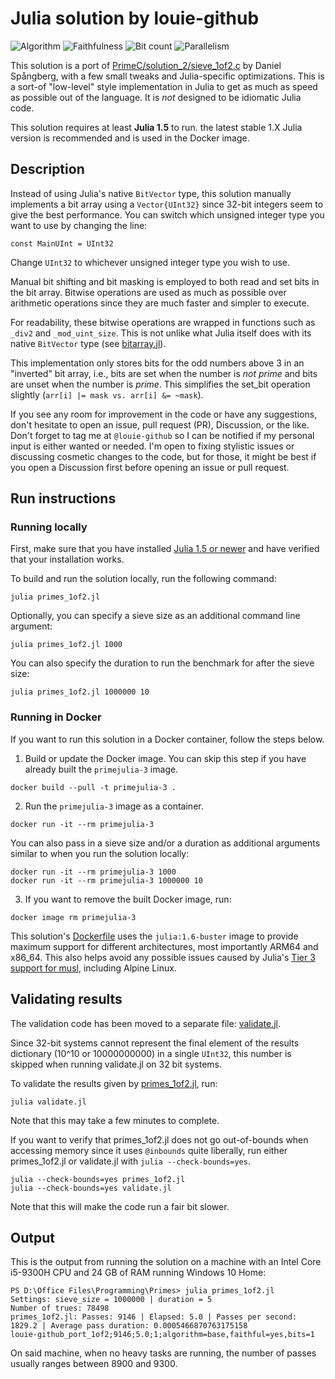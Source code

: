 # Julia solution by louie-github
![Algorithm](https://img.shields.io/badge/Algorithm-base-green)
![Faithfulness](https://img.shields.io/badge/Faithful-yes-green)
![Bit count](https://img.shields.io/badge/Bits-1-green)
![Parallelism](https://img.shields.io/badge/Parallel-no-green)

This solution is a port of [PrimeC/solution_2/sieve_1of2.c](../../PrimeC/solution_2/sieve_1of2.c)
by Daniel Spångberg, with a few small tweaks and Julia-specific
optimizations. This is a sort-of "low-level" style implementation in
Julia to get as much as speed as possible out of the language. It is
*not* designed to be idiomatic Julia code.

This solution requires at least **Julia 1.5** to run. the latest stable 1.X Julia version is
recommended and is used in the Docker image.

## Description

Instead of using Julia's native `BitVector` type, this solution
manually implements a bit array using a `Vector{UInt32}` since 32-bit
integers seem to give the best performance. You can switch which
unsigned integer type you want to use by changing the line:
```
const MainUInt = UInt32
```
Change `UInt32` to whichever unsigned integer type you wish to use.

Manual bit shifting and bit masking is employed to both read and set
bits in the bit array. Bitwise operations are used as much as possible
over arithmetic operations since they are much faster and simpler to
execute.

For readability, these bitwise operations are wrapped in functions such
as `_div2` and `_mod_uint_size`. This is not unlike what Julia itself
does with its native `BitVector` type (see
[bitarray.jl](https://github.com/JuliaLang/julia/blob/master/base/bitarray.jl)).

This implementation only stores bits for the odd numbers above 3 in an
"inverted" bit array, i.e., bits are set when the number is *not prime*
and bits are unset when the number is *prime*. This simplifies the
set_bit operation slightly (`arr[i] |= mask vs. arr[i] &= ~mask`).

If you see any room for improvement in the code or have any
suggestions, don't hesitate to open an issue, pull request (PR),
Discussion, or the like. Don't forget to tag me at `@louie-github` so I
can be notified if my personal input is either wanted or needed.
I'm open to fixing stylistic issues or discussing cosmetic changes to
the code, but for those, it might be best if you open a Discussion
first before opening an issue or pull request.


## Run instructions

### Running locally

First, make sure that you have installed
[Julia 1.5 or newer](https://julialang.org/downloads/) and have
verified that your installation works.

To build and run the solution locally, run the following command:
```
julia primes_1of2.jl
```

Optionally, you can specify a sieve size as an additional command line argument:
```
julia primes_1of2.jl 1000
```

You can also specify the duration to run the benchmark for after the
sieve size:
```
julia primes_1of2.jl 1000000 10
```

### Running in Docker

If you want to run this solution in a Docker container, follow the steps below.

1. Build or update the Docker image. You can skip this step if you have
   already built the `primejulia-3` image.

```
docker build --pull -t primejulia-3 .
```

2. Run the `primejulia-3` image as a container.
```
docker run -it --rm primejulia-3
```
You can also pass in a sieve size and/or a duration as additional
arguments similar to when you run the solution locally:
```
docker run -it --rm primejulia-3 1000
docker run -it --rm primejulia-3 1000000 10
```

3. If you want to remove the built Docker image, run:
```
docker image rm primejulia-3
```

This solution's [Dockerfile](Dockerfile) uses the `julia:1.6-buster`
image to provide maximum support for different architectures, most
importantly ARM64 and x86_64. This also helps avoid any possible issues
caused by Julia's [Tier 3 support for musl](https://julialang.org/downloads/#currently_supported_platforms),
including Alpine Linux.


## Validating results

The validation code has been moved to a separate file:
[validate.jl](validate.jl).

Since 32-bit systems cannot represent the final element of the results
dictionary (10^10 or 10000000000) in a single `UInt32`, this number is
skipped when running validate.jl on 32 bit systems.

To validate the results given by [primes_1of2.jl](primes_1of2.jl), run:
```
julia validate.jl
```
Note that this may take a few minutes to complete.

If you want to verify that primes_1of2.jl does not go out-of-bounds
when accessing memory since it uses `@inbounds` quite liberally, run
either primes_1of2.jl or validate.jl with `julia --check-bounds=yes`.
```
julia --check-bounds=yes primes_1of2.jl
julia --check-bounds=yes validate.jl
```
Note that this will make the code run a fair bit slower.


## Output

This is the output from running the solution on a machine with an Intel
Core i5-9300H CPU and 24 GB of RAM running Windows 10 Home:
```
PS D:\Office Files\Programming\Primes> julia primes_1of2.jl
Settings: sieve_size = 1000000 | duration = 5
Number of trues: 78498
primes_1of2.jl: Passes: 9146 | Elapsed: 5.0 | Passes per second: 1829.2 | Average pass duration: 0.0005466870763175158
louie-github_port_1of2;9146;5.0;1;algorithm=base,faithful=yes,bits=1
```
On said machine, when no heavy tasks are running, the number of passes
usually ranges between 8900 and 9300.

